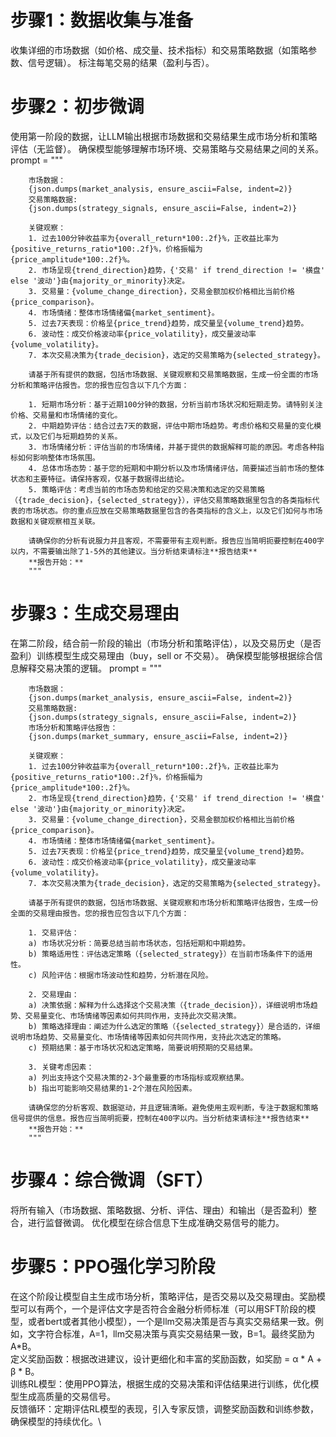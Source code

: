 # 步骤1：数据收集与准备
收集详细的市场数据（如价格、成交量、技术指标）和交易策略数据（如策略参数、信号逻辑）。
标注每笔交易的结果（盈利与否）。

# 步骤2：初步微调
使用第一阶段的数据，让LLM输出根据市场数据和交易结果生成市场分析和策略评估（无监督）。
确保模型能够理解市场环境、交易策略与交易结果之间的关系。
prompt = 
"""

        市场数据：
        {json.dumps(market_analysis, ensure_ascii=False, indent=2)}
        交易策略数据:
        {json.dumps(strategy_signals, ensure_ascii=False, indent=2)}

        关键观察：
        1. 过去100分钟收益率为{overall_return*100:.2f}%，正收益比率为{positive_returns_ratio*100:.2f}%，价格振幅为{price_amplitude*100:.2f}%。
        2. 市场呈现{trend_direction}趋势，{'交易' if trend_direction != '横盘' else '波动'}由{majority_or_minority}决定。
        3. 交易量：{volume_change_direction}，交易金额加权价格相比当前价格{price_comparison}。
        4. 市场情绪：整体市场情绪偏{market_sentiment}。
        5. 过去7天表现：价格呈{price_trend}趋势，成交量呈{volume_trend}趋势。
        6. 波动性：成交价格波动率{price_volatility}，成交量波动率{volume_volatility}。
        7. 本次交易决策为{trade_decision}，选定的交易策略为{selected_strategy}。

        请基于所有提供的数据，包括市场数据、关键观察和交易策略数据，生成一份全面的市场分析和策略评估报告。您的报告应包含以下几个方面：

        1. 短期市场分析：基于近期100分钟的数据，分析当前市场状况和短期走势。请特别关注价格、交易量和市场情绪的变化。
        2. 中期趋势评估：结合过去7天的数据，评估中期市场趋势。考虑价格和交易量的变化模式，以及它们与短期趋势的关系。
        3. 市场情绪分析：评估当前的市场情绪，并基于提供的数据解释可能的原因。考虑各种指标如何影响整体市场氛围。
        4. 总体市场态势：基于您的短期和中期分析以及市场情绪评估，简要描述当前市场的整体状态和主要特征。请保持客观，仅基于数据得出结论。
        5. 策略评估：考虑当前的市场态势和给定的交易决策和选定的交易策略（{trade_decision}，{selected_strategy}），评估交易策略数据里包含的各类指标代表的市场状态。你的重点应放在交易策略数据里包含的各类指标的含义上，以及它们如何与市场数据和关键观察相互关联。

        请确保你的分析有说服力并且客观，不需要带有主观判断。报告应当简明扼要控制在400字以内，不需要输出除了1-5外的其他建议。当分析结束请标注**报告结束**
        **报告开始：**
        """
# 步骤3：生成交易理由
在第二阶段，结合前一阶段的输出（市场分析和策略评估），以及交易历史（是否盈利）训练模型生成交易理由（buy，sell or 不交易）。
确保模型能够根据综合信息解释交易决策的逻辑。
prompt = 
"""

        市场数据：
        {json.dumps(market_analysis, ensure_ascii=False, indent=2)}
        交易策略数据:
        {json.dumps(strategy_signals, ensure_ascii=False, indent=2)}
        市场分析和策略评估报告：
        {json.dumps(market_summary, ensure_ascii=False, indent=2)}

        关键观察：
        1. 过去100分钟收益率为{overall_return*100:.2f}%，正收益比率为{positive_returns_ratio*100:.2f}%，价格振幅为{price_amplitude*100:.2f}%。
        2. 市场呈现{trend_direction}趋势，{'交易' if trend_direction != '横盘' else '波动'}由{majority_or_minority}决定。
        3. 交易量：{volume_change_direction}，交易金额加权价格相比当前价格{price_comparison}。
        4. 市场情绪：整体市场情绪偏{market_sentiment}。
        5. 过去7天表现：价格呈{price_trend}趋势，成交量呈{volume_trend}趋势。
        6. 波动性：成交价格波动率{price_volatility}，成交量波动率{volume_volatility}。
        7. 本次交易决策为{trade_decision}，选定的交易策略为{selected_strategy}。

        请基于所有提供的数据，包括市场数据、关键观察和市场分析和策略评估报告，生成一份全面的交易理由报告。您的报告应包含以下几个方面：

        1. 交易评估：
        a) 市场状况分析：简要总结当前市场状态，包括短期和中期趋势。
        b) 策略适用性：评估选定策略（{selected_strategy}）在当前市场条件下的适用性。
        c) 风险评估：根据市场波动性和趋势，分析潜在风险。

        2. 交易理由：
        a) 决策依据：解释为什么选择这个交易决策（{trade_decision}），详细说明市场趋势、交易量变化、市场情绪等因素如何共同作用，支持此次交易决策。
        b) 策略选择理由：阐述为什么选定的策略（{selected_strategy}）是合适的，详细说明市场趋势、交易量变化、市场情绪等因素如何共同作用，支持此次选定的策略。
        c) 预期结果：基于市场状况和选定策略，简要说明预期的交易结果。

        3. 关键考虑因素：
        a) 列出支持这个交易决策的2-3个最重要的市场指标或观察结果。
        b) 指出可能影响交易结果的1-2个潜在风险因素。

        请确保您的分析客观、数据驱动，并且逻辑清晰。避免使用主观判断，专注于数据和策略信号提供的信息。报告应当简明扼要，控制在400字以内。当分析结束请标注**报告结束**
        **报告开始：**
        """
# 步骤4：综合微调（SFT）
将所有输入（市场数据、策略数据、分析、评估、理由）和输出（是否盈利）整合，进行监督微调。
优化模型在综合信息下生成准确交易信号的能力。

# 步骤5：PPO强化学习阶段
在这个阶段让模型自主生成市场分析，策略评估，是否交易以及交易理由。奖励模型可以有两个，一个是评估文字是否符合金融分析师标准（可以用SFT阶段的模型，或者bert或者其他小模型），一个是llm交易决策是否与真实交易结果一致。例如，文字符合标准，A=1，llm交易决策与真实交易结果一致，B=1。最终奖励为A*B。\
定义奖励函数：根据改进建议，设计更细化和丰富的奖励函数，如奖励 = α * A + β * B。\
训练RL模型：使用PPO算法，根据生成的交易决策和评估结果进行训练，优化模型生成高质量的交易信号。\
反馈循环：定期评估RL模型的表现，引入专家反馈，调整奖励函数和训练参数，确保模型的持续优化。\

